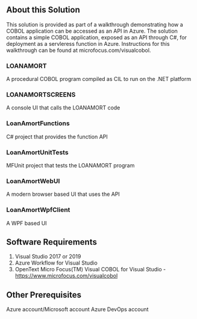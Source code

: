 ## About this Solution
This solution is provided as part of a walkthrough demonstrating how a COBOL application can be accessed as an API in Azure. The solution contains a simple COBOL application, exposed as an API through C#, for deployment as a servleress function in Azure.
Instructions for this walkthrough can be found at microfocus.com/visualcobol.

### LOANAMORT
A procedural COBOL program compiled as CIL to run on the .NET platform 
### LOANAMORTSCREENS
A console UI that calls the LOANAMORT code
### LoanAmortFunctions
C# project that provides the function API
### LoanAmortUnitTests
MFUnit project that tests the LOANAMORT program
### LoanAmortWebUI
A modern browser based UI that uses the API
### LoanAmortWpfClient
A WPF based UI 

## Software Requirements
1. Visual Studio 2017 or 2019
2. Azure Workflow for Visual Studio
3. OpenText Micro Focus(TM) Visual COBOL for Visual Studio - https://www.microfocus.com/visualcobol

## Other Prerequisites
Azure account/Microsoft account
Azure DevOps account
